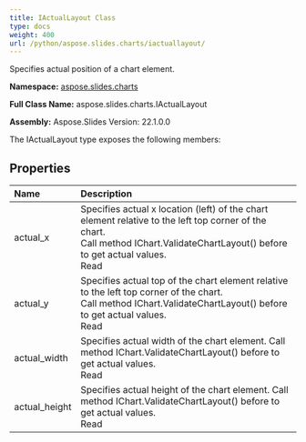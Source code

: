 ```yaml
---
title: IActualLayout Class
type: docs
weight: 400
url: /python/aspose.slides.charts/iactuallayout/
---
```


Specifies actual position of a chart element.

**Namespace:** [aspose.slides.charts](/python/aspose.slides.charts/)

**Full Class Name:** aspose.slides.charts.IActualLayout

**Assembly:**  Aspose.Slides Version: 22.1.0.0

The IActualLayout type exposes the following members:
## **Properties**
|**Name**|**Description**|
| :- | :- |
|actual_x|Specifies actual x location (left) of the chart element relative to the left top corner of the chart.<br/>            Call method IChart.ValidateChartLayout() before to get actual values. <br/>            Read|
|actual_y|Specifies actual top of the chart element relative to the left top corner of the chart.<br/>            Call method IChart.ValidateChartLayout() before to get actual values. <br/>            Read|
|actual_width|Specifies actual width of the chart element. Call method IChart.ValidateChartLayout() before to get actual values. <br/>            Read|
|actual_height|Specifies actual height of the chart element. Call method IChart.ValidateChartLayout() before to get actual values. <br/>            Read|

